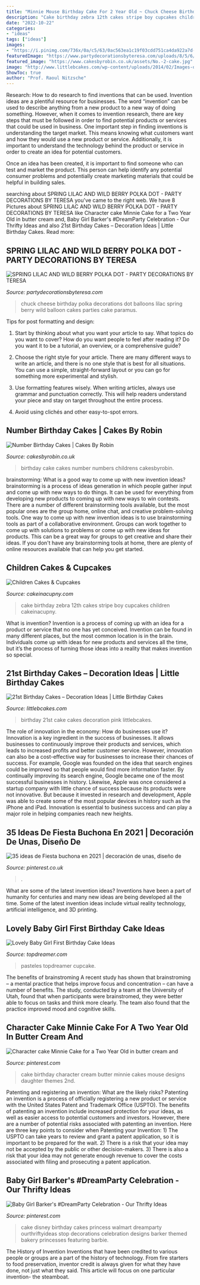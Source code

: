 ```yaml
---
title: "Minnie Mouse Birthday Cake For 2 Year Old ~ Chuck Cheese Birthday Polka Decorations Dot Balloons Lilac Spring Berry Wild Balloon Cakes Parties Cake Paramus"
description: "Cake birthday zebra 12th cakes stripe boy cupcakes children cakeinacupny"
date: "2022-10-22"
categories:
- "ideas"
tags: ["ideas"]
images:
- "https://i.pinimg.com/736x/0a/c5/63/0ac563ea1c19f03cdd751ca4da922a7d--birthday-cakes-for-girls-disney-birthday.jpg"
featuredImage: "https://www.partydecorationsbyteresa.com/uploads/8/5/6/7/8567309/4931819_orig.jpg?0"
featured_image: "https://www.cakesbyrobin.co.uk/assets/No.-2-cake.jpg"
image: "http://www.littlebcakes.com/wp-content/uploads/2014/02/Images-of-21st-Birthday-Cakes-768x1024.jpg"
ShowToc: true
author: "Prof. Raoul Nitzsche"
---
```



Research: How to do research to find inventions that can be used.
Invention ideas are a plentiful resource for businesses. The word “invention” can be used to describe anything from a new product to a new way of doing something. However, when it comes to invention research, there are key steps that must be followed in order to find potential products or services that could be used in business. 
One important step in finding inventions is understanding the target market. This means knowing what customers want and how they would use a new product or service. Additionally, it is important to understand the technology behind the product or service in order to create an idea for potential customers. 

Once an idea has been created, it is important to find someone who can test and market the product. This person can help identify any potential consumer problems and potentially create marketing materials that could be helpful in building sales.

	

		
searching about SPRING LILAC AND WILD BERRY POLKA DOT - PARTY DECORATIONS BY TERESA you've came to the right web. We have 8 Pictures about SPRING LILAC AND WILD BERRY POLKA DOT - PARTY DECORATIONS BY TERESA like Character cake Minnie Cake for a Two Year Old in butter cream and, Baby Girl Barker&#039;s #DreamParty Celebration - Our Thrifty Ideas and also 21st Birthday Cakes – Decoration Ideas | Little Birthday Cakes. Read more:
		
    
## SPRING LILAC AND WILD BERRY POLKA DOT - PARTY DECORATIONS BY TERESA

<img loading=lazy src="https://www.partydecorationsbyteresa.com/uploads/8/5/6/7/8567309/4931819_orig.jpg?0" onerror="this.onerror=null;this.src='https://tse1.mm.bing.net/th?id=OIP.tEBfIEKAl0tdULvwXloW8gHaJ4&amp;pid=15.1';" alt="SPRING LILAC AND WILD BERRY POLKA DOT - PARTY DECORATIONS BY TERESA">

_Source: partydecorationsbyteresa.com_

>chuck cheese birthday polka decorations dot balloons lilac spring berry wild balloon cakes parties cake paramus. 

	

Tips for post formatting and design:
1. Start by thinking about what you want your article to say. What topics do you want to cover? How do you want people to feel after reading it? Do you want it to be a tutorial, an overview, or a comprehensive guide?
2. Choose the right style for your article. There are many different ways to write an article, and there is no one style that is best for all situations. You can use a simple, straight-forward layout or you can go for something more experimental and stylish.

3. Use formatting features wisely. When writing articles, always use grammar and punctuation correctly. This will help readers understand your piece and stay on target throughout the entire process.

4. Avoid using clichés and other easy-to-spot errors.

    
## Number Birthday Cakes | Cakes By Robin

<img loading=lazy src="https://www.cakesbyrobin.co.uk/assets/No.-2-cake.jpg" onerror="this.onerror=null;this.src='https://tse3.mm.bing.net/th?id=OIP.Z-4ovG11uGJuWq12fzWjdAHaJ7&amp;pid=15.1';" alt="Number Birthday Cakes | Cakes By Robin">

_Source: cakesbyrobin.co.uk_

>birthday cake cakes number numbers childrens cakesbyrobin. 

	

brainstorming: What is a good way to come up with new invention ideas?
brainstorming is a process of ideas generation in which people gather input and come up with new ways to do things. It can be used for everything from developing new products to coming up with new ways to win contests. There are a number of different brainstorming tools available, but the most popular ones are the group home, online chat, and creative problem-solving tools. 
One way to come up with new invention ideas is to use brainstorming tools as part of a collaborative environment. Groups can work together to come up with solutions to problems or come up with new ideas for products. This can be a great way for groups to get creative and share their ideas. If you don't have any brainstorming tools at home, there are plenty of online resources available that can help you get started.

    
## Children Cakes &amp; Cupcakes

<img loading=lazy src="http://cakeinacupny.com/wp-content/uploads/2013/01/12-Blue-and-black-zebra-stripe-0016-2-640x511.jpg" onerror="this.onerror=null;this.src='https://tse4.mm.bing.net/th?id=OIP.bepyeumXtEmvzykZuMZkTAHaF6&amp;pid=15.1';" alt="Children Cakes &amp; Cupcakes">

_Source: cakeinacupny.com_

>cake birthday zebra 12th cakes stripe boy cupcakes children cakeinacupny. 

	

What is invention?
Invention is a process of coming up with an idea for a product or service that no one has yet conceived. Invention can be found in many different places, but the most common location is in the brain. Individuals come up with ideas for new products and services all the time, but it’s the process of turning those ideas into a reality that makes invention so special.

    
## 21st Birthday Cakes – Decoration Ideas | Little Birthday Cakes

<img loading=lazy src="http://www.littlebcakes.com/wp-content/uploads/2014/02/Images-of-21st-Birthday-Cakes-768x1024.jpg" onerror="this.onerror=null;this.src='https://tse1.mm.bing.net/th?id=OIP.JcL9Uv2HdGwtqFyssu1glgHaJ4&amp;pid=15.1';" alt="21st Birthday Cakes – Decoration Ideas | Little Birthday Cakes">

_Source: littlebcakes.com_

>birthday 21st cake cakes decoration pink littlebcakes. 

	

The role of innovation in the economy: How do businesses use it?
Innovation is a key ingredient in the success of businesses. It allows businesses to continuously improve their products and services, which leads to increased profits and better customer service. However, innovation can also be a cost-effective way for businesses to increase their chances of success. For example, Google was founded on the idea that search engines could be improved so that people would find more information faster. By continually improving its search engine, Google became one of the most successful businesses in history. Likewise, Apple was once considered a startup company with little chance of success because its products were not innovative. But because it invested in research and development, Apple was able to create some of the most popular devices in history such as the iPhone and iPad. Innovation is essential to business success and can play a major role in helping companies reach new heights.

    
## 35 Ideas De Fiesta Buchona En 2021 | Decoración De Unas, Diseño De

<img loading=lazy src="https://i.pinimg.com/474x/cb/78/dc/cb78dc45351c83ac7abb97ab4e43c104.jpg" onerror="this.onerror=null;this.src='https://tse2.mm.bing.net/th?id=OIP.SLEkJ73ax9sstyBm6RG_ywAAAA&amp;pid=15.1';" alt="35 ideas de Fiesta buchona en 2021 | decoración de unas, diseño de">

_Source: pinterest.co.uk_

>. 

	

What are some of the latest invention ideas?
Inventions have been a part of humanity for centuries and many new ideas are being developed all the time. Some of the latest invention ideas include virtual reality technology, artificial intelligence, and 3D printing.

    
## Lovely Baby Girl First Birthday Cake Ideas

<img loading=lazy src="https://topdreamer.com/wp-content/uploads/2014/10/40a03ec4b6068eac55bb8610d6c24f9c-682x1024.jpg" onerror="this.onerror=null;this.src='https://tse4.mm.bing.net/th?id=OIP.1VNR4hBNTWo5jjjVluF8KgHaLH&amp;pid=15.1';" alt="Lovely Baby Girl First Birthday Cake Ideas">

_Source: topdreamer.com_

>pasteles topdreamer cupcake. 

	

The benefits of brainstroming
A recent study has shown that brainstroming – a mental practice that helps improve focus and concentration – can have a number of benefits. The study, conducted by a team at the University of Utah, found that when participants were brainstromed, they were better able to focus on tasks and think more clearly. The team also found that the practice improved mood and cognitive skills.

    
## Character Cake Minnie Cake For A Two Year Old In Butter Cream And

<img loading=lazy src="https://i.pinimg.com/originals/d8/ae/0a/d8ae0a8b6daf3a9df7f0d0cb38d701e3.jpg" onerror="this.onerror=null;this.src='https://tse2.mm.bing.net/th?id=OIP.eIOh6MxtF5MG-WQYvcMfowHaLS&amp;pid=15.1';" alt="Character cake Minnie Cake for a Two Year Old in butter cream and">

_Source: pinterest.com_

>cake birthday character cream butter minnie cakes mouse designs daughter themes 2nd. 

	

Patenting and registering an invention: What are the likely risks?
Patenting an invention is a process of officially registering a new product or service with the United States Patent and Trademark Office (USPTO). The benefits of patenting an invention include increased protection for your ideas, as well as easier access to potential customers and investors. However, there are a number of potential risks associated with patenting an invention. Here are three key points to consider when Patenting your Invention: 1) The USPTO can take years to review and grant a patent application, so it is important to be prepared for the wait. 2) There is a risk that your idea may not be accepted by the public or other decision-makers. 3) There is also a risk that your idea may not generate enough revenue to cover the costs associated with filing and prosecuting a patent application.

    
## Baby Girl Barker&#039;s #DreamParty Celebration - Our Thrifty Ideas

<img loading=lazy src="https://i.pinimg.com/736x/0a/c5/63/0ac563ea1c19f03cdd751ca4da922a7d--birthday-cakes-for-girls-disney-birthday.jpg" onerror="this.onerror=null;this.src='https://tse3.mm.bing.net/th?id=OIP.8B19_dWR1VhODKGLeSlbowHaLI&amp;pid=15.1';" alt="Baby Girl Barker&#039;s #DreamParty Celebration - Our Thrifty Ideas">

_Source: pinterest.com_

>cake disney birthday cakes princess walmart dreamparty ourthriftyideas stop decorations celebration designs barker themed bakery princesses featuring barbie. 

	

The History of Invention
Inventions that have been credited to various people or groups are a part of the history of technology. From fire starters to food preservation, inventor credit is always given for what they have done, not just what they said. This article will focus on one particular invention- the steamboat.

